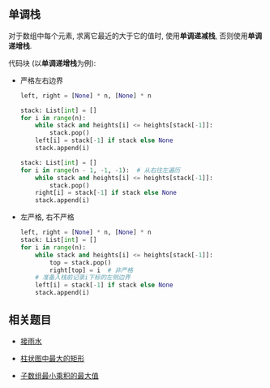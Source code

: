 ## 单调栈

对于数组中每个元素, 求离它最近的大于它的值时, 使用**单调递减栈**, 否则使用**单调递增栈**.

代码块 (以**单调递增栈**为例):

- 严格左右边界

    ```python
    left, right = [None] * n, [None] * n

    stack: List[int] = []
    for i in range(n):
        while stack and heights[i] <= heights[stack[-1]]:
            stack.pop()
        left[i] = stack[-1] if stack else None
        stack.append(i)

    stack: List[int] = []
    for i in range(n - 1, -1, -1):  # 从右往左遍历
        while stack and heights[i] <= heights[stack[-1]]:
            stack.pop()
        right[i] = stack[-1] if stack else None
        stack.append(i)
    ```

- 左严格, 右不严格
  
    ```python
    left, right = [None] * n, [None] * n
    stack: List[int] = []
    for i in range(n):
        while stack and heights[i] <= heights[stack[-1]]:
            top = stack.pop()
            right[top] = i  # 非严格
        # 准备入栈前记录i下标的左侧边界
        left[i] = stack[-1] if stack else None
        stack.append(i)
    ```

## 相关题目

- [接雨水](trapping_rain_water.py)

- [柱状图中最大的矩形](largest_rectangle_in_histogram.py)

- [子数组最小乘积的最大值](maximum_subarray_min_product.py)


